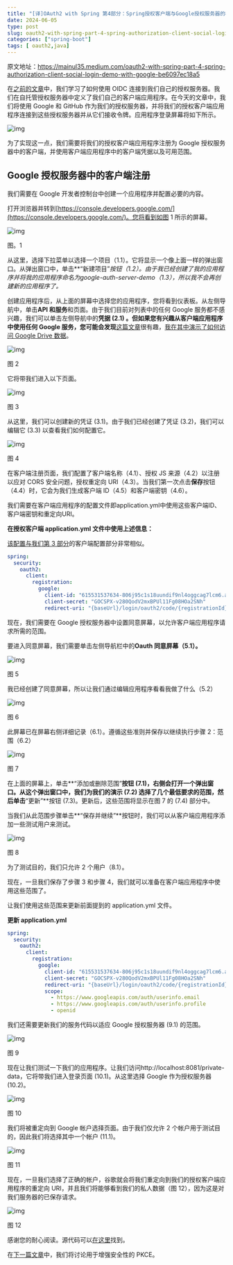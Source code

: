```yaml
---
title: "[译]OAuth2 with Spring 第4部分：Spring授权客户端与Google授权服务器的社交登录演示"
date: 2024-06-05
type: post
slug: oauth2-with-spring-part-4-spring-authorization-client-social-login-demo-with-google
categories: ["spring-boot"]
tags: [ oauth2,java]
---
```


原文地址：<https://mainul35.medium.com/oauth2-with-spring-part-4-spring-authorization-client-social-login-demo-with-google-be6097ec18a5>



在[之前的文章](/posts/2024/06/05/oauth2-with-spring-part-3-authorizing-oidc-client-with-via-authorization-code-grant-from-spring/)中，我们学习了如何使用 OIDC 连接到我们自己的授权服务器。我们在自托管授权服务器中定义了我们自己的客户端应用程序。在今天的文章中，我们将使用 Google 和 GitHub 作为我们的授权服务器，并将我们的授权客户端应用程序连接到这些授权服务器并从它们接收令牌。应用程序登录屏幕将如下所示。

![img](https://miro.medium.com/v2/resize:fit:1400/1*cFT5m5Kcfv2siHRYeUZAtg.png)

为了实现这一点，我们需要将我们的授权客户端应用程序注册为 Google 授权服务器中的客户端，并使用客户端应用程序中的客户端凭据以及可用范围。

## Google 授权服务器中的客户端注册

我们需要在 Google 开发者控制台中创建一个应用程序并配置必要的内容。

打开浏览器并转到[https://console.developers.google.com/](https://console.developers.google.com/)。您将看到如图 1 所示的屏幕。

![img](https://miro.medium.com/v2/resize:fit:1400/1*H4Q4NcQ6dmHu61QgHSt4Cg.png)

图。1

从这里，选择下拉菜单以选择一个项目（1.1）。它将显示一个像上面一样的弹出窗口。从弹出窗口中，单击**“新建项目”**按钮（1.2）。由于我已经创建了我的应用程序并将我的应用程序命名为google-auth-server-demo（1.3），所以我不会再创建新的应用程序了*。*

创建应用程序后，从上面的屏幕中选择您的应用程序，您将看到仪表板。从左侧导航中，单击**API 和服务**和页面。由于我们目前对列表中的任何 Google 服务都不感兴趣，我们可以单击左侧导航中的**凭据 (2.1) 。但如果您有兴趣从客户端应用程序中使用任何 Google 服务，您可能会发现**[这篇文章](https://medium.com/@mainul35/access-google-drive-data-with-spring-boot-58caeb2885e0)很有趣，[我在其中演示了如何访问 Google Drive 数据](https://medium.com/@mainul35/access-google-drive-data-with-spring-boot-58caeb2885e0)。

![img](https://miro.medium.com/v2/resize:fit:1400/1*8zpYVwqrYtC75zfwf1RlLg.png)

图 2

它将带我们进入以下页面。

![img](https://miro.medium.com/v2/resize:fit:1400/1*NVyr2Ohds_lOZ0oF6D9PJQ.png)

图 3

从这里，我们可以创建新的凭证 (3.1)。由于我们已经创建了凭证 (3.2)，我们可以编辑它 (3.3) 以查看我们如何配置它。

![img](https://miro.medium.com/v2/resize:fit:1400/1*5kC-tmi_WcMEcCsdg8Zk7w.png)

图 4

在客户端注册页面，我们配置了客户端名称（4.1）、授权 JS 来源（4.2）以注册以应对 CORS 安全问题，授权重定向 URI（4.3）。当我们第一次点击**保存**按钮（4.4）时，它会为我们生成客户端 ID（4.5）和客户端密钥（4.6）。

我们需要在客户端应用程序的配置文件即application.yml中使用这些客户端ID、客户端密钥和重定向URI。

**在授权客户端 application.yml 文件中使用上述信息：**

[该配置与我们第 3 部分](https://medium.com/@mainul35/oauth2-with-spring-part-3-authorizing-oidc-client-with-via-authorization-code-grant-from-spring-67769f9dd68a)的客户端配置部分非常相似。

```yml
spring:
  security:
    oauth2:
      client:
        registration:
          google:
            client-id: "615531537634-806j95c1s18uundif9nl4oggcag7lcm6.apps.googleusercontent.com"
            client-secret: "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"
            redirect-uri: "{baseUrl}/login/oauth2/code/{registrationId}"
```

现在，我们需要在 Google 授权服务器中设置同意屏幕，以允许客户端应用程序请求所需的范围。

要进入同意屏幕，我们需要单击左侧导航栏中的**Oauth 同意屏幕（5.1）。**

![img](https://miro.medium.com/v2/resize:fit:1400/1*hEVXtIk2fd5AsH9fi-4KpA.png)

图 5

我已经创建了同意屏幕，所以让我们通过编辑应用程序看看我做了什么（5.2）

![img](https://miro.medium.com/v2/resize:fit:1400/1*j38r89aeWfbtOceFVM8Opw.png)

图 6

此屏幕已在屏幕右侧详细记录（6.1）。遵循这些准则并保存以继续执行步骤 2：范围（6.2）

![img](https://miro.medium.com/v2/resize:fit:1400/1*ja6jTqqQ7TRjhsRFFHcguQ.png)

图 7

在上面的屏幕上，单击**“添加或删除范围”**按钮 (7.1)，右侧会打开一个弹出窗口。从这个弹出窗口中，我们为我们的演示 (7.2) 选择了几个最低要求的范围，然后单击**“更新”**按钮 (7.3)。更新后，这些范围将显示在图 7 的 (7.4) 部分中。

当我们从此范围步骤单击**“保存并继续”**按钮时，我们可以从客户端应用程序添加一些测试用户来测试。

![img](https://miro.medium.com/v2/resize:fit:1400/1*U2GKSFgAWDFHLUdV2KqfrA.png)

图 8

为了测试目的，我们只允许 2 个用户（8.1）。

现在，一旦我们保存了步骤 3 和步骤 4，我们就可以准备在客户端应用程序中使用这些范围了。

让我们使用这些范围来更新前面提到的 application.yml 文件。

**更新 application.yml**

```yml
spring:
  security:
    oauth2:
      client:
        registration:
          google:
            client-id: "615531537634-806j95c1s18uundif9nl4oggcag7lcm6.apps.googleusercontent.com"
            client-secret: "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"
            redirect-uri: "{baseUrl}/login/oauth2/code/{registrationId}"
            scope:
              - https://www.googleapis.com/auth/userinfo.email
              - https://www.googleapis.com/auth/userinfo.profile
              - openid
```

我们还需要更新我们的服务代码以适应 Google 授权服务器 (9.1) 的范围。

![img](https://miro.medium.com/v2/resize:fit:1400/1*VFa-F8GFwHNq7ZfYncEOAw.png)

图 9

现在让我们测试一下我们的应用程序。让我们访问http://localhost:8081/private-data，它将带我们进入登录页面 (10.1)。从这里选择 Google 作为授权服务器 (10.2)。

![img](https://miro.medium.com/v2/resize:fit:1400/1*ePkYimzmdLdR-4jNRnfD3g.png)

图 10

我们将被重定向到 Google 帐户选择页面。由于我们仅允许 2 个帐户用于测试目的，因此我们将选择其中一个帐户 (11.1)。

![img](https://miro.medium.com/v2/resize:fit:1400/1*AvzoZBWa6qIj6bOY_Imh0A.png)

图 11

现在，一旦我们选择了正确的帐户，谷歌就会将我们重定向到我们的授权客户端应用程序的重定向 URI，并且我们将能够看到我们的私人数据（图 12），因为这是对我们服务器的已保存请求。

![img](https://miro.medium.com/v2/resize:fit:1400/1*Podr7TdG7EFRhuIzN5uj8w.png)

图 12

感谢您的耐心阅读。源代码可以[在这里](https://github.com/mainul35/authorization-server-demo/tree/authorization-server-demo/social-login-with-third-party-auth-server/social-login-client)找到。

在[下一篇文章](/posts/2024/06/05/oauth2-with-spring-part-5-securing-your-spring-boot-application-with-pkce-for-enhanced-security/)中，我们将讨论用于增强安全性的 PKCE。
